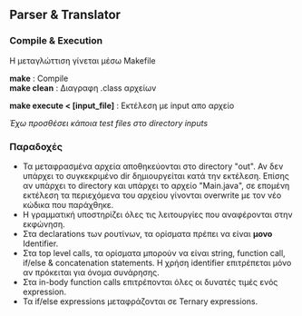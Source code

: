 Parser & Translator
---

### Compile & Execution

Η μεταγλώττιση γίνεται μέσω Makefile

 __make__ : Compile  
 __make clean__ : Διαγραφη .class αρχείων

 __make execute < [input_file]__ : Εκτέλεση με input απο αρχείο

 *Έχω προσθέσει κάποια test files στο directory inputs*

 ### Παραδοχές

 * Τα μεταφρασμένα αρχεία αποθηκεύονται στο directory "out". Αν δεν υπάρχει το συγκεκριμένο dir δημιουργείται κατά την εκτέλεση. Επίσης αν υπάρχει το directory και υπάρχει το αρχείο "Main.java", σε επομένη εκτέλεση τα περιεχόμενα του αρχείου γίνονται overwrite με τον νέο κώδικα που παράχθηκε.
 * Η γραμματική υποστηρίζει όλες τις λειτουργίες που αναφέρονται στην εκφώνηση.
 * Στα declarations των ρουτίνων, τα ορίσματα πρέπει να είναι **μονο** Identifier.
 * Στα top level calls, τα ορίσματα μπορούν να είναι string, function call, if/else & concatenation statements. Η χρήση identifier επιτρέπεται μόνο αν πρόκειται για όνομα συνάρησης.
 * Στα in-body function calls επιτρέπονται όλες οι δυνατές τιμές ενός expression.
 * Τα if/else expressions μεταφράζονται σε Ternary expressions.
